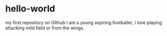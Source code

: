 # hello-world
my first repository on GIthub
I am a young aspiring footballer, i love playing attacking mild field or from the wings.
